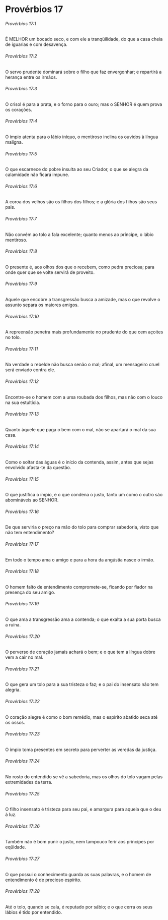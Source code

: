 # Provérbios 17

###### Provérbios 17:1

É MELHOR um bocado seco, e com ele a tranqüilidade, do que a casa cheia de iguarias e com desavença.

###### Provérbios 17:2

O servo prudente dominará sobre o filho que faz envergonhar; e repartirá a herança entre os irmãos.

###### Provérbios 17:3

O crisol é para a prata, e o forno para o ouro; mas o SENHOR é quem prova os corações.

###### Provérbios 17:4

O ímpio atenta para o lábio iníquo, o mentiroso inclina os ouvidos à língua maligna.

###### Provérbios 17:5

O que escarnece do pobre insulta ao seu Criador, o que se alegra da calamidade não ficará impune.

###### Provérbios 17:6

A coroa dos velhos são os filhos dos filhos; e a glória dos filhos são seus pais.

###### Provérbios 17:7

Não convém ao tolo a fala excelente; quanto menos ao príncipe, o lábio mentiroso.

###### Provérbios 17:8

O presente é, aos olhos dos que o recebem, como pedra preciosa; para onde quer que se volte servirá de proveito.

###### Provérbios 17:9

Aquele que encobre a transgressão busca a amizade, mas o que revolve o assunto separa os maiores amigos.

###### Provérbios 17:10

A repreensão penetra mais profundamente no prudente do que cem açoites no tolo.

###### Provérbios 17:11

Na verdade o rebelde não busca senão o mal; afinal, um mensageiro cruel será enviado contra ele.

###### Provérbios 17:12

Encontre-se o homem com a ursa roubada dos filhos, mas não com o louco na sua estultícia.

###### Provérbios 17:13

Quanto àquele que paga o bem com o mal, não se apartará o mal da sua casa.

###### Provérbios 17:14

Como o soltar das águas é o início da contenda, assim, antes que sejas envolvido afasta-te da questão.

###### Provérbios 17:15

O que justifica o ímpio, e o que condena o justo, tanto um como o outro são abomináveis ao SENHOR.

###### Provérbios 17:16

De que serviria o preço na mão do tolo para comprar sabedoria, visto que não tem entendimento?

###### Provérbios 17:17

Em todo o tempo ama o amigo e para a hora da angústia nasce o irmão.

###### Provérbios 17:18

O homem falto de entendimento compromete-se, ficando por fiador na presença do seu amigo.

###### Provérbios 17:19

O que ama a transgressão ama a contenda; o que exalta a sua porta busca a ruína.

###### Provérbios 17:20

O perverso de coração jamais achará o bem; e o que tem a língua dobre vem a cair no mal.

###### Provérbios 17:21

O que gera um tolo para a sua tristeza o faz; e o pai do insensato não tem alegria.

###### Provérbios 17:22

O coração alegre é como o bom remédio, mas o espírito abatido seca até os ossos.

###### Provérbios 17:23

O ímpio toma presentes em secreto para perverter as veredas da justiça.

###### Provérbios 17:24

No rosto do entendido se vê a sabedoria, mas os olhos do tolo vagam pelas extremidades da terra.

###### Provérbios 17:25

O filho insensato é tristeza para seu pai, e amargura para aquela que o deu à luz.

###### Provérbios 17:26

Também não é bom punir o justo, nem tampouco ferir aos príncipes por eqüidade.

###### Provérbios 17:27

O que possui o conhecimento guarda as suas palavras, e o homem de entendimento é de precioso espírito.

###### Provérbios 17:28

Até o tolo, quando se cala, é reputado por sábio; e o que cerra os seus lábios é tido por entendido.

